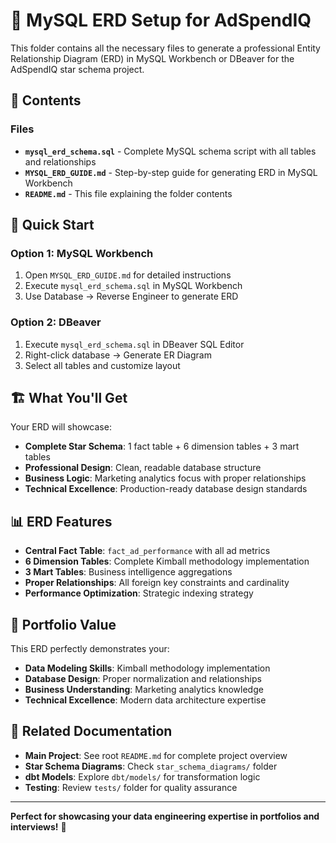 # 🎯 **MySQL ERD Setup for AdSpendIQ**

This folder contains all the necessary files to generate a professional Entity Relationship Diagram (ERD) in MySQL Workbench or DBeaver for the AdSpendIQ star schema project.

## 📁 **Contents**

### **Files**
- **`mysql_erd_schema.sql`** - Complete MySQL schema script with all tables and relationships
- **`MYSQL_ERD_GUIDE.md`** - Step-by-step guide for generating ERD in MySQL Workbench
- **`README.md`** - This file explaining the folder contents

## 🚀 **Quick Start**

### **Option 1: MySQL Workbench**
1. Open `MYSQL_ERD_GUIDE.md` for detailed instructions
2. Execute `mysql_erd_schema.sql` in MySQL Workbench
3. Use Database → Reverse Engineer to generate ERD

### **Option 2: DBeaver**
1. Execute `mysql_erd_schema.sql` in DBeaver SQL Editor
2. Right-click database → Generate ER Diagram
3. Select all tables and customize layout

## 🏗️ **What You'll Get**

Your ERD will showcase:
- **Complete Star Schema**: 1 fact table + 6 dimension tables + 3 mart tables
- **Professional Design**: Clean, readable database structure
- **Business Logic**: Marketing analytics focus with proper relationships
- **Technical Excellence**: Production-ready database design standards

## 📊 **ERD Features**

- **Central Fact Table**: `fact_ad_performance` with all ad metrics
- **6 Dimension Tables**: Complete Kimball methodology implementation
- **3 Mart Tables**: Business intelligence aggregations
- **Proper Relationships**: All foreign key constraints and cardinality
- **Performance Optimization**: Strategic indexing strategy

## 🎯 **Portfolio Value**

This ERD perfectly demonstrates your:
- **Data Modeling Skills**: Kimball methodology implementation
- **Database Design**: Proper normalization and relationships
- **Business Understanding**: Marketing analytics knowledge
- **Technical Excellence**: Modern data architecture expertise

## 🔗 **Related Documentation**

- **Main Project**: See root `README.md` for complete project overview
- **Star Schema Diagrams**: Check `star_schema_diagrams/` folder
- **dbt Models**: Explore `dbt/models/` for transformation logic
- **Testing**: Review `tests/` folder for quality assurance

---

**Perfect for showcasing your data engineering expertise in portfolios and interviews!** 🎉
